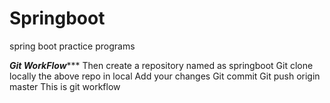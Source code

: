 # Springboot
spring boot practice programs


*************Git WorkFlow****************
Then create a repository named as springboot
Git clone locally the above repo in local
Add your changes
Git commit
Git push origin master
This is git workflow